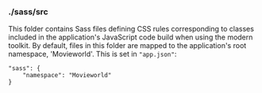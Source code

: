 ### ./sass/src

This folder contains Sass files defining CSS rules corresponding to classes
included in the application's JavaScript code build when using the modern toolkit.
By default, files in this folder are mapped to the application's root namespace, 'Movieworld'.
This is set in `"app.json"`:

    "sass": {
        "namespace": "Movieworld"
    }